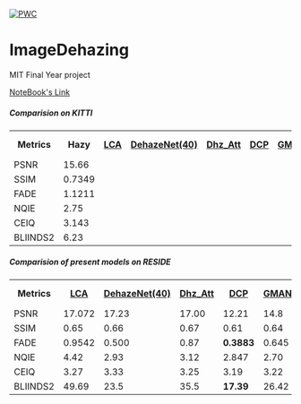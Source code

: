  	
[![PWC](https://img.shields.io/endpoint.svg?url=https://paperswithcode.com/badge/lca-net-light-convolutional-autoencoder-for/image-dehazing-on-reside)](https://paperswithcode.com/sota/image-dehazing-on-reside?p=lca-net-light-convolutional-autoencoder-for)
# ImageDehazing
 MIT Final Year project

[NoteBook's Link](https://nbviewer.jupyter.org/github/abubakrsiddq/ImageDehazing/tree/main/)

##### Comparision on KITTI
<table>
 <tr>
  <th>Metrics</th>
  <th><a >Hazy</a></th>
   <th><a href="models/LCA-net">LCA</a></th>
    <th><a href="models/DeHazenet">DehazeNet(40)</a></th>
    <th><a href="models/dehazenet_attention">Dhz_Att</a></th>
    <th><a href="models/DCP">DCP</a></th>
    <th><a href="models/GMAN_net">GMAN</a></th>
    <th><a href="models/GCA-net">GCA(30)</a></th>
    <th><a href="models/FFA-net">FFA(10)</a></th>
    <th><a href="models/unet">U-net</a></th>
  <th><a href="models/novel">Novel</a></th>
  
  
  </tr>
   <tr>
    <td>PSNR</td>
      <td>15.66</td>
    <td></td>
    <td></td>
    <td></td>
    <td></td>
    <td></td>
    <td></td>
    <td></td>
    <td></td>
    <td>31.35</td>
   </tr>
    <tr>
    <td>SSIM</td>
       <td>0.7349</td>
    <td></td>
    <td></td>
    <td></td>
    <td></td>
    <td></td>
    <td></td>
    <td></td>
    <td></td>   
     <td>0.946</td>
 </tr>
   
  <tr>
    <td>FADE</td>
             <td>1.1211</td>
    <td></td>
    <td></td>
    <td></td>
    <td></td>
    <td></td>
    <td></td>
    <td></td>
    <td></td>
   <td>0.4545</td>
  </tr>
  <tr>
    <td>NQIE</td>
             <td>2.75</td>
    <td></td>
    <td></td>
    <td></td>
    <td></td>
    <td></td>
    <td></td>
    <td></td>
    <td></td>
   <td>2.79</td>
  </tr>
  
  <tr>
    <td>CEIQ</td>
             <td>3.143</td>
    <td></td>
    <td></td>
    <td></td>
    <td></td>
    <td></td>
    <td></td>
    <td></td>
    <td></td>
   <td>3.268</td>
  </tr>
  <tr>
    <td>BLIINDS2</td>
             <td>6.23</td>
    <td></td>
    <td></td>
    <td></td>
    <td></td>
    <td></td>
    <td></td>
    <td></td>
    <td></td>
   <td>11.859</td>
  </tr>
 </table>
 
 
 
 
 
 
 
 
 
 
 
 
 
 

##### Comparision of present models on RESIDE

<table style="width:100%">
  <tr>
    <th>Metrics</th>
     <th><a href="models/LCA-net">LCA</a></th>
    <th><a href="models/DeHazenet">DehazeNet(40)</a></th>
    <th><a href="models/dehazenet_attention">Dhz_Att</a></th>
    <th><a href="models/DCP">DCP</a></th>
    <th><a href="models/GMAN_net">GMAN</a></th>
    <th><a href="models/GCA-net">GCA(30)</a></th>
    <th><a href="models/FFA-net">FFA(10)</a></th>
    <th><a href="models/unet">U-net</a></th>
   
  </tr>
  <tr>
    <td>PSNR</td>
      <td>17.072</td>
    <td>17.23</td>
    <td>17.00</td>
    <td>12.21</td>
    <td>14.8</td>
    <td>20.13</td>
    <td><b>20.67</b></td>
    <td>19.38</td>
   </tr>
    <tr>
    <td>SSIM</td>
     <td>0.65</td>
    <td>0.66</td>
  <td>0.67</td>
    <td>0.61</td>
  <td>0.64</td>
     <td>0.77</td>
      <td><b>0.79</b></td>
      <td>0.73</td>
   </tr>
   
  <tr>
    <td>FADE</td>
       <td>0.9542</td>
    <td>0.500</td>
  <td>0.87</td>
  <td><b>0.3883</b></td>
    <td>0.645</td>
  <td>0.91</td>
  <td>1.24</td>
  <td>0.68</td>
  </tr>
  <tr>
    <td>NQIE</td>
       <td>4.42</td>
    <td>2.93</td>
  <td>3.12</td>
    <td>2.847</td>
  <td>2.70</td>
  <td>2.7</td>
  <td><b>2.67</b></td>
  <td>3.71</td>
  </tr>
  
  <tr>
    <td>CEIQ</td>
       <td>3.27</td>
    <td>3.33</td>
  <td>3.25</td>
    <td>3.19</td>
  <td>3.22</td>
  <td>3.22</td>
  <td><b>3.42</b></td>
  <td>3.4</td>
  </tr>
  <tr>
    <td>BLIINDS2</td>
       <td>49.69</td>
    <td>23.5</td>
  <td>35.5</td>
    <td><b>17.39</b></td>
  <td>26.42</td>
  <td>27.5</td>
  <td>24.4</td>
  <td>39.11</td>
  </tr>
  </table>

